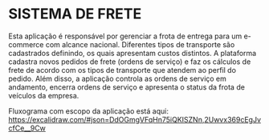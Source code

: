 # SISTEMA DE FRETE

Esta aplicação é responsável por gerenciar a frota de entrega para um e-commerce com alcance nacional. Diferentes tipos de transporte são cadastrados definindo, os quais apresentam custos distintos. A plataforma cadastra novos pedidos de frete (ordens de serviço) e faz os cálculos de frete de acordo com os tipos de transporte que atendem ao perfil do pedido. Além disso, a aplicação controla as ordens de serviço em andamento, encerra ordens de serviço e apresenta o status da frota de veículos da empresa.

Fluxograma com escopo da aplicação está aqui:
https://excalidraw.com/#json=DdOGmgVFqHn75iQKISZNn,2Uwvx369cEgJvcfCe__9Cw

